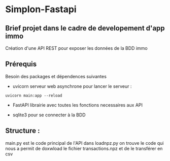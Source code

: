 # Simplon-Fastapi

## Brief projet dans le cadre de developement d'app immo

Création d'une API REST pour exposer les données de la BDD immo

## Prérequis

Besoin des packages et dépendences suivantes

- uvicorn
    serveur web asynchrone
    pour lancer le serveur :
```
uvicorn main:app --reload
```

- FastAPI
    librairie avec toutes les fonctions necessaires aux API

- sqlite3 
    pour se connecter à la BDD

    
## Structure :
main.py est le code principal de l'API
dans loadnpz.py on trouve le code qui nous a permit de doxwload le fichier transactions.npz et de le transférer en csv